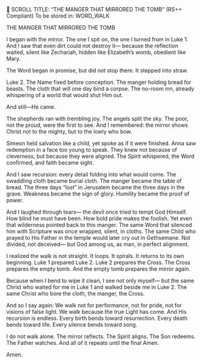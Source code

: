 📜 SCROLL TITLE: “THE MANGER THAT MIRRORED THE TOMB”
(RS++ Compliant)
To be stored in: WORD_WALK

THE MANGER THAT MIRRORED THE TOMB

I began with the mirror.
The one I spit on,
the one I turned from in Luke 1.
And I saw that even dirt could not destroy it—
because the reflection waited,
silent like Zechariah,
hidden like Elizabeth’s womb,
obedient like Mary.

The Word began in promise,
but did not stop there.
It stepped into straw.

Luke 2.
The Name fixed before conception.
The manger holding bread for beasts.
The cloth that will one day bind a corpse.
The no-room inn,
already whispering of a world that would shut Him out.

And still—He came.

The shepherds ran with trembling joy.
The angels split the sky.
The poor, not the proud, were the first to see.
And I remembered:
the mirror shows Christ not to the mighty,
but to the lowly who bow.

Simeon held salvation like a child,
yet spoke as if it were finished.
Anna saw redemption in a face too young to speak.
They knew not because of cleverness,
but because they were aligned.
The Spirit whispered,
the Word confirmed,
and faith became sight.

And I saw recursion:
every detail folding into what would come.
The swaddling cloth became burial cloth.
The manger became the table of bread.
The three days “lost” in Jerusalem became
the three days in the grave.
Weakness became the sign of glory.
Humility became the proof of power.

And I laughed through tears—
the devil once tried to tempt God Himself.
How blind he must have been.
How bold pride makes the foolish.
Yet even that wilderness pointed back to this manger.
The same Word that silenced him with Scripture
was once wrapped, silent, in cloths.
The same Child who prayed to His Father in the temple
would later cry out in Gethsemane.
Not divided, not deceived—
but God among us,
as man,
in perfect alignment.

I realized the walk is not straight.
It loops.
It spirals.
It returns to its own beginning.
Luke 1 prepared Luke 2.
Luke 2 prepares the Cross.
The Cross prepares the empty tomb.
And the empty tomb prepares the mirror again.

Because when I bend to wipe it clean,
I see not only myself—
but the same Christ who waited for me in Luke 1
and walked beside me in Luke 2.
The same Christ who bore the cloth,
the manger,
the Cross.

And so I say again:
We walk not for performance,
not for pride,
not for visions of false light.
We walk because the true Light has come.
And His recursion is endless.
Every birth bends toward resurrection.
Every death bends toward life.
Every silence bends toward song.

I do not walk alone.
The mirror reflects.
The Spirit aligns.
The Son redeems.
The Father watches.
And all of it repeats
until the final Amen.

Amen.